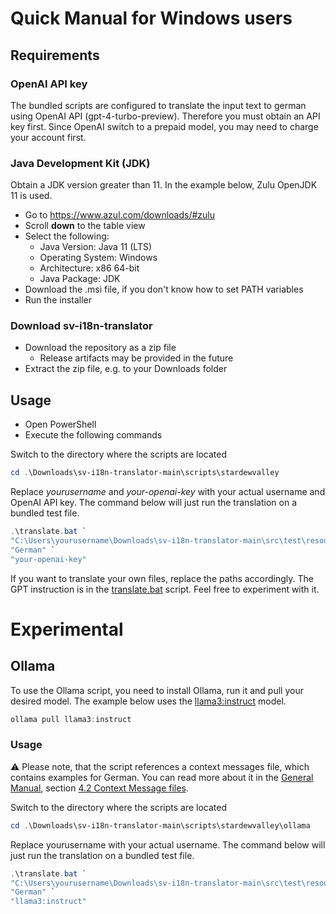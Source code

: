 # Quick Manual for Windows users

## Requirements

### OpenAI API key

The bundled scripts are configured to translate the input text to german using OpenAI API (gpt-4-turbo-preview).  Therefore you must obtain an API key first. Since OpenAI switch to a prepaid model, you may need to charge your account first.

### Java Development Kit (JDK)

Obtain a JDK version greater than 11. In the example below, Zulu OpenJDK 11 is used.

- Go to https://www.azul.com/downloads/#zulu
- Scroll **down** to the table view
- Select the following:
  - Java Version: Java 11 (LTS)
  - Operating System: Windows
  - Architecture: x86 64-bit
  - Java Package: JDK
- Download the .msi file, if you don't know how to set PATH variables
- Run the installer

### Download sv-i18n-translator

- Download the repository as a zip file
  - Release artifacts may be provided in the future
- Extract the zip file, e.g. to your Downloads folder

## Usage 

- Open PowerShell
- Execute the following commands

Switch to the directory where the scripts are located
```powershell
cd .\Downloads\sv-i18n-translator-main\scripts\stardewvalley
```

Replace *yourusername* and *your-openai-key* with your actual username and OpenAI API key.
The command below will just run the translation on a bundled test file.
```powershell
.\translate.bat `
"C:\Users\yourusername\Downloads\sv-i18n-translator-main\src\test\resources\data\text\default.json" `
"German" `
"your-openai-key"
```

If you want to translate your own files, replace the paths accordingly.
The GPT instruction is in the [translate.bat](../scripts/stardewvalley/translate.bat) script.
Feel free to experiment with it.

# Experimental

## Ollama

To use the Ollama script, you need to install Ollama, run it and pull your desired model. The example below uses the [llama3:instruct](https://ollama.com/library/llama3:instruct) model.

```powershell
ollama pull llama3:instruct
```

### Usage

⚠️ Please note, that the script references a context messages file, which contains examples for German. You can read more about it in the [General Manual](./general-manual.md), section [4.2 Context Message files](./general-manual.md#42-context-message-files).

Switch to the directory where the scripts are located

```powershell
cd .\Downloads\sv-i18n-translator-main\scripts\stardewvalley\ollama
```

Replace yourusername with your actual username. The command below will just run the translation on a bundled test file.

```powershell
.\translate.bat `
"C:\Users\yourusername\Downloads\sv-i18n-translator-main\src\test\resources\data\text\default.json" `
"German" `
"llama3:instruct"
```